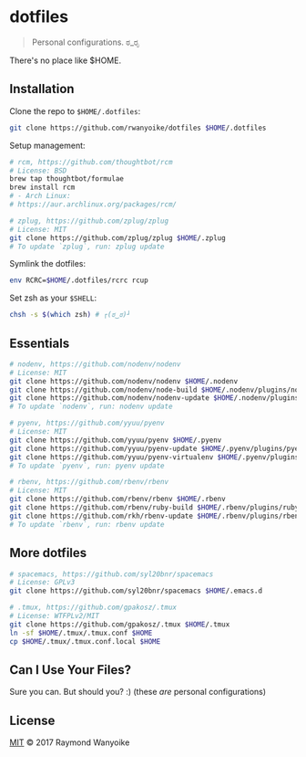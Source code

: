 # dotfiles

> Personal configurations. ಠ_ರೃ

There's no place like $HOME.

## Installation

Clone the repo to `$HOME/.dotfiles`:

```bash
git clone https://github.com/rwanyoike/dotfiles $HOME/.dotfiles
```

Setup management:

```bash
# rcm, https://github.com/thoughtbot/rcm
# License: BSD
brew tap thoughtbot/formulae
brew install rcm
# - Arch Linux:
# https://aur.archlinux.org/packages/rcm/

# zplug, https://github.com/zplug/zplug
# License: MIT
git clone https://github.com/zplug/zplug $HOME/.zplug
# To update `zplug`, run: zplug update
```

Symlink the dotfiles:

```bash
env RCRC=$HOME/.dotfiles/rcrc rcup
```

Set zsh as your `$SHELL`:

```bash
chsh -s $(which zsh) # ┌(ಠ‿ಠ)┘
```

## Essentials

```bash
# nodenv, https://github.com/nodenv/nodenv
# License: MIT
git clone https://github.com/nodenv/nodenv $HOME/.nodenv
git clone https://github.com/nodenv/node-build $HOME/.nodenv/plugins/node-build
git clone https://github.com/nodenv/nodenv-update $HOME/.nodenv/plugins/nodenv-update
# To update `nodenv`, run: nodenv update

# pyenv, https://github.com/yyuu/pyenv
# License: MIT
git clone https://github.com/yyuu/pyenv $HOME/.pyenv
git clone https://github.com/yyuu/pyenv-update $HOME/.pyenv/plugins/pyenv-update
git clone https://github.com/yyuu/pyenv-virtualenv $HOME/.pyenv/plugins/pyenv-virtualenv
# To update `pyenv`, run: pyenv update

# rbenv, https://github.com/rbenv/rbenv
# License: MIT
git clone https://github.com/rbenv/rbenv $HOME/.rbenv
git clone https://github.com/rbenv/ruby-build $HOME/.rbenv/plugins/ruby-build
git clone https://github.com/rkh/rbenv-update $HOME/.rbenv/plugins/rbenv-update
# To update `rbenv`, run: rbenv update
```

## More dotfiles

```bash
# spacemacs, https://github.com/syl20bnr/spacemacs
# License: GPLv3
git clone https://github.com/syl20bnr/spacemacs $HOME/.emacs.d

# .tmux, https://github.com/gpakosz/.tmux
# License: WTFPLv2/MIT
git clone https://github.com/gpakosz/.tmux $HOME/.tmux
ln -sf $HOME/.tmux/.tmux.conf $HOME
cp $HOME/.tmux/.tmux.conf.local $HOME
```

## Can I Use Your Files?

Sure you can. But should you? :) (these _are_ personal configurations)

## License

[MIT](LICENSE) © 2017 Raymond Wanyoike
